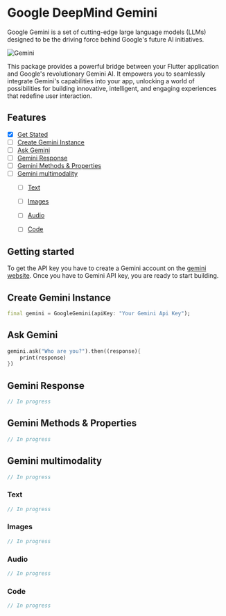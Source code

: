 
# Google DeepMind Gemini

Google Gemini is a set of cutting-edge large language models (LLMs) designed to be the driving force behind Google's future AI initiatives.

<img  alt="Gemini " src="https://raw.githubusercontent.com/ged-flod/google_gemini/main/assets/gemini.jpeg"/>

This package provides a powerful bridge between your Flutter application and Google's revolutionary Gemini AI. It empowers you to seamlessly integrate Gemini's capabilities into your app, unlocking a world of possibilities for building innovative, intelligent, and engaging experiences that redefine user interaction.



## Features

- [x] [Get Stated](#getting-started)
- [ ] [Create Gemini Instance](#create-openai-instance)
- [ ] [Ask Gemini](#ask-gemini)
- [ ] [Gemini Response](#gemini-response)
- [ ] [Gemini Methods & Properties](#emini-methods--properties)
- [ ] [Gemini multimodality]()
    - [ ] [Text]()
    - [ ] [Images]()
    - [ ] [Audio]()
    - [ ] [Code]()


## Getting started

To get the API key you have to create a Gemini account on the [gemini website](https://deepmind.google/technologies/gemini/#build-with-gemini). Once you have to Gemini API key, you are ready to start building.

## Create Gemini Instance

```dart
final gemini = GoogleGemini(apiKey: "Your Gemini Api Key");
```

## Ask Gemini

```dart
gemini.ask("Who are you?").then((response){
    print(response)
})
```

## Gemini Response

```dart
// In progress
```

## Gemini Methods & Properties

```dart
// In progress
```


## Gemini multimodality

```dart
// In progress
```


### Text

```dart
// In progress
```

### Images

```dart
// In progress
```


### Audio

```dart
// In progress
```


### Code

```dart
// In progress
```


